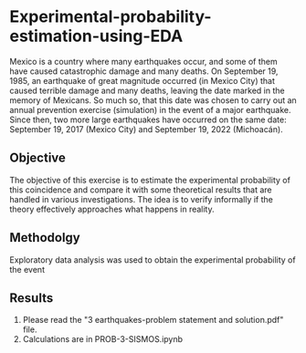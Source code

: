 # Experimental-probability-estimation-using-EDA
Mexico is a country where many earthquakes occur, and some of them have caused catastrophic damage and many deaths. On September 19, 1985, an earthquake of great magnitude occurred (in Mexico City) that caused terrible damage and many deaths, leaving the date marked in the memory of Mexicans. So much so, that this date was chosen to carry out an annual prevention exercise (simulation) in the event of a major earthquake.
Since then, two more large earthquakes have occurred on the same date: September 19, 2017 (Mexico City) and September 19, 2022 (Michoacán).

## Objective
The objective of this exercise is to estimate the experimental probability of this coincidence and compare it with some theoretical results that are handled in various investigations. The idea is to verify informally if the theory effectively approaches what happens in reality.

## Methodolgy
Exploratory data analysis was used to obtain the experimental probability of the event

## Results
1. Please read the "3 earthquakes-problem statement and solution.pdf" file.
2. Calculations are in PROB-3-SISMOS.ipynb

